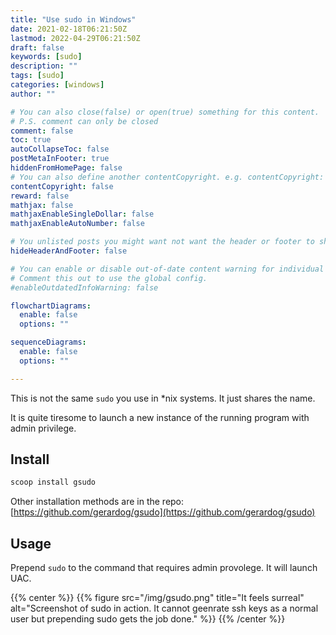 ```yaml
---
title: "Use sudo in Windows"
date: 2021-02-18T06:21:50Z
lastmod: 2022-04-29T06:21:50Z
draft: false 
keywords: [sudo]
description: ""
tags: [sudo]
categories: [windows]
author: ""

# You can also close(false) or open(true) something for this content.
# P.S. comment can only be closed
comment: false
toc: true 
autoCollapseToc: false
postMetaInFooter: true
hiddenFromHomePage: false
# You can also define another contentCopyright. e.g. contentCopyright: "This is another copyright."
contentCopyright: false
reward: false
mathjax: false
mathjaxEnableSingleDollar: false
mathjaxEnableAutoNumber: false

# You unlisted posts you might want not want the header or footer to show
hideHeaderAndFooter: false

# You can enable or disable out-of-date content warning for individual post.
# Comment this out to use the global config.
#enableOutdatedInfoWarning: false

flowchartDiagrams:
  enable: false
  options: ""

sequenceDiagrams: 
  enable: false
  options: ""

---
```


This is not the same `sudo` you use in \*nix systems. It just shares the name.

It is quite tiresome to launch a new instance of the running program with admin privilege.

<!--more-->

## Install
```powershell
scoop install gsudo
```

Other installation methods are in the repo: [https://github.com/gerardog/gsudo](https://github.com/gerardog/gsudo)

## Usage
Prepend `sudo` to the command that requires admin provolege. It will launch UAC.

{{% center %}}
{{% figure src="/img/gsudo.png" title="It feels surreal" alt="Screenshot of sudo in action. It cannot geenrate ssh keys as a normal user but prepending sudo gets the job done." %}}
{{% /center %}}
